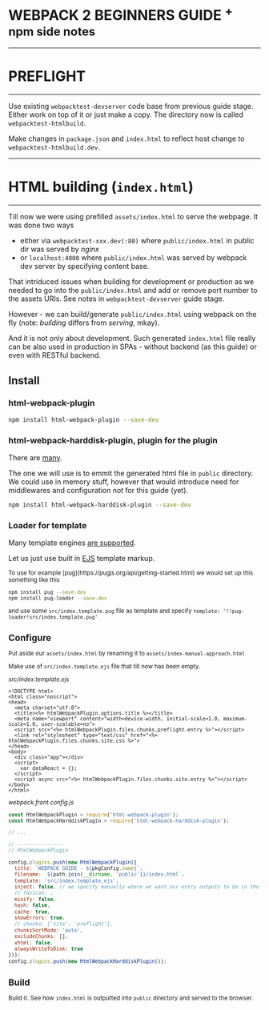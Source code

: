 # WEBPACK 2 BEGINNERS GUIDE <sup>+ npm side notes</sup>

---
# PREFLIGHT
---

Use existing `webpacktest-devserver` code base from previous guide stage. Either work on top of it or just make a copy. The directory now is called `webpacktest-htmlbuild`.

Make changes in `package.json` and `index.html` to reflect host change to `webpacktest-htmlbuild.dev`.

---
# HTML building (`index.html`)
---

Till now we were using prefilled `assets/index.html` to serve the webpage. It was done two ways

* either via  `webpacktest-xxx.dev(:80)` where `public/index.html` in public dir was served by *nginx*
*  or `localhost:4000` where `public/index.html` was served by webpack dev server by specifying content base.

That intriduced issues when building for development or production as we needed to go into the `public/index.html` and add or remove port number to the assets URIs. See notes in `webpacktest-devserver` guide stage.

However - we can build/generate `public/index.html` using webpack on the fly (note: *building* differs from *serving*, mkay).

And it is not only about development. Such generated `index.html` file really can be also used in production in SPAs - without backend (as this guide) or even with RESTful backend.

## Install

### html-webpack-plugin

```sh
npm install html-webpack-plugin --save-dev
```

### html-webpack-harddisk-plugin, plugin for the plugin

There are [many](https://github.com/jantimon/html-webpack-plugin#third-party-addons).

The one we will use is to emmit the generated html file in `public` directory. We could use in memory stuff, however that would introduce need for middlewares and configuration not for this guide (yet).

```sh
npm install html-webpack-harddisk-plugin --save-dev
```

### Loader for template

Many template engines [are supported](https://github.com/jantimon/html-webpack-plugin/blob/master/docs/template-option.md).

Let us just use built in [EJS](http://www.embeddedjs.com) template markup.

<sub>
To use for example [pug](https://pugjs.org/api/getting-started.html) we would set up this something like this

```sh
npm install pug --save-dev
npm install pug-loader --save-dev
```

and use some `src/index.template.pug` file as template and specify `template: '!!pug-loader!src/index.template.pug'`
</sub>

## Configure

Put aside our `assets/index.html` by renaming it to `assets/index-manual-approach.html`

Make use of `src/index.template.ejs` file that till now has been empty.

_src/index.template.ejs_

```ejs
<!DOCTYPE html>
<html class="noscript">
<head>
  <meta charset="utf-8">
  <title><%= htmlWebpackPlugin.options.title %></title>
  <meta name="viewport" content="width=device-width, initial-scale=1.0, maximum-scale=1.0, user-scalable=no">
  <script src="<%= htmlWebpackPlugin.files.chunks.preflight.entry %>"></script>
  <link rel="stylesheet" type="text/css" href="<%= htmlWebpackPlugin.files.chunks.site.css %>">
</head>
<body>
  <div class="app"></div>
  <script>
    var dataReact = {};
  </script>
  <script async src="<%= htmlWebpackPlugin.files.chunks.site.entry %>"></script>
</body>
</html>
```


_webpack.front.config.js_

```javascript
const HtmlWebpackPlugin = require('html-webpack-plugin');
const HtmlWebpackHarddiskPlugin = require('html-webpack-harddisk-plugin');

// ...

// ----------------
// HtmlWebpackPlugin

config.plugins.push(new HtmlWebpackPlugin({
  title: `WEBPACK GUIDE - ${pkgConfig.name}`,
  filename: `${path.join(__dirname, 'public')}/index.html`,
  template: 'src/index.template.ejs',
  inject: false, // we specify manually where we want our entry outputs to be in the template
  // favicon: ,
  minify: false,
  hash: false,
  cache: true,
  showErrors: true,
  // chunks: ['site', 'preflight'],
  chunksSortMode: 'auto',
  excludeChunks: [],
  xhtml: false,
  alwaysWriteToDisk: true
}));
config.plugins.push(new HtmlWebpackHarddiskPlugin());
```

## Build

Build it. See how `index.html` is outputted into `public` directory and served to the browser.

